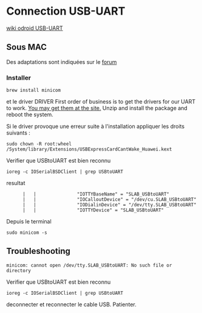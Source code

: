 Connection USB-UART
===

[wiki odroid USB-UART](http://odroid.com/dokuwiki/doku.php?id=en:usb_uart_kit)


Sous MAC
---
Des adaptations sont indiquées sur le [forum](http://forum.odroid.com/viewtopic.php?f=53&t=841)

### Installer 
~~~
brew install minicom
~~~
et le driver 
DRIVER
First order of business is to get the drivers for our UART to work.
[You may get them at the site.](http://www.silabs.com/Support%20Documents/Software/Mac_OSX_VCP_Driver.zip)
Unzip and install the package and reboot the system.

Si le driver provoque une erreur suite à l'installation appliquer les droits suivants :

~~~
sudo chown -R root:wheel /System/library/Extensions/USBExpressCardCantWake_Huawei.kext
~~~

Verifier que USBtoUART est bien reconnu

~~~
ioreg -c IOSerialBSDClient | grep USBtoUART
~~~

resultat 

~~~
	  |   |               "IOTTYBaseName" = "SLAB_USBtoUART"
      |   |               "IOCalloutDevice" = "/dev/cu.SLAB_USBtoUART"
      |   |               "IODialinDevice" = "/dev/tty.SLAB_USBtoUART"
      |   |               "IOTTYDevice" = "SLAB_USBtoUART"
~~~



Depuis le terminal


~~~
sudo minicom -s
~~~

Troubleshooting
----

~~~
minicom: cannot open /dev/tty.SLAB_USBtoUART: No such file or directory
~~~
Verifier que USBtoUART est bien reconnu

~~~
ioreg -c IOSerialBSDClient | grep USBtoUART
~~~

deconnecter et reconnecter le cable USB. Patienter.

